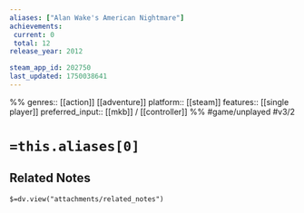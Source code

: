 ```yaml
---
aliases: ["Alan Wake's American Nightmare"]
achievements:
 current: 0
 total: 12
release_year: 2012

steam_app_id: 202750
last_updated: 1750038641
---
```

%%
genres:: [[action]] [[adventure]]
platform:: [[steam]]
features:: [[single player]]
preferred_input:: [[mkb]] / [[controller]]
%%
#game/unplayed
#v3/2

# `=this.aliases[0]`
## Related Notes
`$=dv.view("attachments/related_notes")`